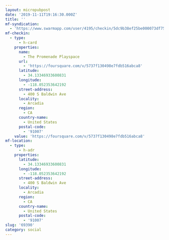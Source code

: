 ```yaml
---
layout: micropubpost
date: '2019-11-11T19:16:30.000Z'
title: ''
mf-syndication:
  - 'https://www.swarmapp.com/user/4195/checkin/5dc9b38ef25be000073df755'
mf-checkin:
  - type:
      - h-card
    properties:
      name:
        - The Promenade Playspace
      url:
        - 'https://foursquare.com/v/5737f130498e7fdb516abca8'
      latitude:
        - 34.13346933600831
      longitude:
        - -118.052353642192
      street-address:
        - 400 S Baldwin Ave
      locality:
        - Arcadia
      region:
        - CA
      country-name:
        - United States
      postal-code:
        - '91007'
    value: 'https://foursquare.com/v/5737f130498e7fdb516abca8'
mf-location:
  - type:
      - h-adr
    properties:
      latitude:
        - 34.13346933600831
      longitude:
        - -118.052353642192
      street-address:
        - 400 S Baldwin Ave
      locality:
        - Arcadia
      region:
        - CA
      country-name:
        - United States
      postal-code:
        - '91007'
slug: '69390'
category: social
---
```

